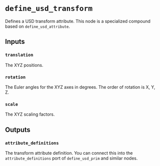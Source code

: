 # `define_usd_transform`

Defines a USD transform attribute. This node is a specialized compound based on `define_usd_attribute`.

## Inputs

### `translation`

The XYZ positions.

### `rotation`

The Euler angles for the XYZ axes in degrees. The order of rotation is X, Y, Z.

### `scale`

The XYZ scaling factors.

## Outputs

### `attribute_definitions`

The transform attribute definition. You can connect this into the `attribute_definitions` port of `define_usd_prim` and similar nodes.
